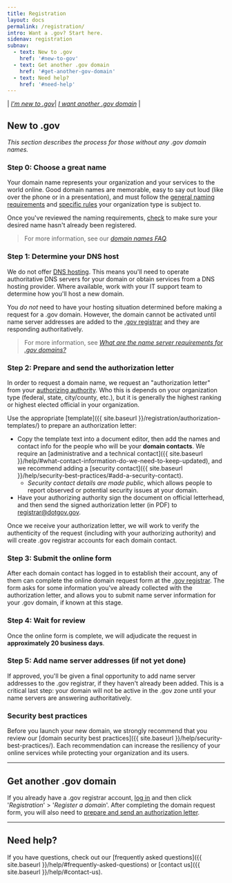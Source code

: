 ```yaml
---
title: Registration
layout: docs
permalink: /registration/
intro: Want a .gov? Start here.
sidenav: registration
subnav:
  - text: New to .gov
    href: '#new-to-gov'
  - text: Get another .gov domain
    href: '#get-another-gov-domain'
  - text: Need help?
    href: '#need-help'
---
```


| _[I'm new to .gov](#new-to-gov)_| _[I want another .gov domain](#get-another-gov-domain)_ |

## New to .gov
*This section describes the process for those without any .gov domain names.*

### Step 0: Choose a great name
Your domain name represents your organization and your services to the world online. Good domain names are memorable, easy to say out loud (like over the phone or in a presentation), and must follow the [general naming requirements]({{_site.baseurl_}}/registration/requirements/#naming-requirements) and [specific rules]({{_site.baseurl_}}/registration/requirements/#specific-requirements) your organization type is subject to.

Once you've reviewed the naming requirements, [check](https://domains.dotgov.gov/dotgov-web/registration/whois.xhtml) to make sure your desired name hasn't already been registered.

> For more information, see our *[domain names FAQ]({{_site.baseurl}}/help/#domain-names-faq).*

### Step 1: Determine your DNS host
We do not offer [DNS hosting]({{_site.baseurl}}/help#do-you-provide-dns-hosting-for-gov-domains). This means you'll need to operate authoritative DNS servers for your domain or obtain services from a DNS hosting provider. Where available, work with your IT support team to determine how you'll host a new domain.

You _do not_ need to have your hosting situation determined before making a request for a .gov domain. However, the domain cannot be activated until name server addresses are added to the [.gov registrar](https://domains.dotgov.gov) and they are responding authoritatively.

> For more information, see *[What are the name server requirements for .gov domains?]({{_site.baseurl}}/help/#what-are-the-name-server-requirements-for-gov-domains)*

### Step 2: Prepare and send the authorization letter
In order to request a domain name, we request an "authorization letter" from your [authorizing authority]({{site.baseurl}}/help/#whats-an-authorizing-authority-and-who-is-ours). Who this is depends on your organization type (federal, state, city/county, etc.), but it is generally the highest ranking or highest elected official in your organization.

Use the appropriate [template]({{ site.baseurl }}/registration/authorization-templates/) to prepare an authorization letter:

* Copy the template text into a document editor, then add the names and contact info for the people who will be your **domain contacts**. We require an [administrative and a technical contact]({{ site.baseurl }}/help/#what-contact-information-do-we-need-to-keep-updated), and we recommend adding a [security contact]({{ site.baseurl }}/help/security-best-practices/#add-a-security-contact).
  * *Security contact details are made public*, which allows people to report observed or potential security issues at your domain.
* Have your authorizing authority sign the document on official letterhead, and then send the signed authorization letter (in PDF) to <registrar@dotgov.gov>.

Once we receive your authorization letter, we will work to verify the authenticity of the request (including with your authorizing authority) and will create .gov registrar accounts for each domain contact.

### Step 3: Submit the online form

After each domain contact has logged in to establish their account, any of them can complete the online domain request form at the [.gov registrar](https://domains.dotgov.gov). The form asks for some information you've already collected with the authorization letter, and allows you to submit name server information for your .gov domain, if known at this stage.

### Step 4: Wait for review

Once the online form is complete, we will adjudicate the request in **approximately 20 business days**.

### Step 5: Add name server addresses (if not yet done)

If approved, you'll be given a final opportunity to add name server addresses to the .gov registrar, if they haven't already been added. This is a critical last step: your domain will not be active in the .gov zone until your name servers are answering authoritatively.

### Security best practices

Before you launch your new domain, we strongly recommend that you review our [domain security best practices]({{ site.baseurl }}/help/security-best-practices/). Each recommendation can increase the resiliency of your online services while protecting your organization and its users.

***

## Get another .gov domain

If you already have a .gov registrar account, [log in](https://domains.dotgov.gov) and then click '_Registration_' > '_Register a domain_'. After completing the domain request form, you will also need to [prepare and send an authorization letter](#step-1-prepare-and-send-the-authorization-letter).

***

## Need help?

If you have questions, check out our [frequently asked questions]({{ site.baseurl }}/help/#frequently-asked-questions) or [contact us]({{ site.baseurl }}/help/#contact-us).
